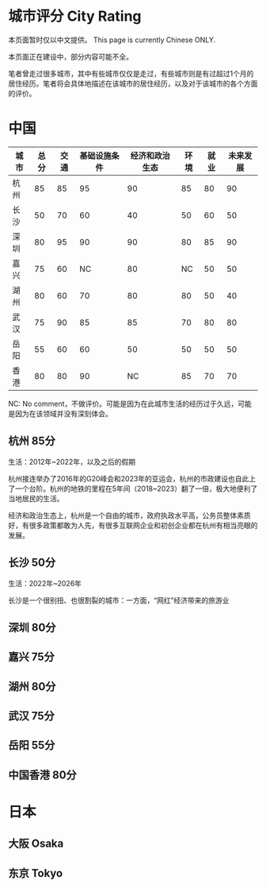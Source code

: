 # 城市评分 City Rating

本页面暂时仅以中文提供。 This page is currently Chinese ONLY.

本页面正在建设中，部分内容可能不全。

笔者曾走过很多城市，其中有些城市仅仅是走过，有些城市则是有过超过1个月的居住经历。笔者将会具体地描述在该城市的居住经历，以及对于该城市的各个方面的评价。

# 中国
|城市|总分|交通|基础设施条件|经济和政治生态|环境|就业|未来发展|
|---|---|---|---|---|---|---|---|
|杭州| 85 | 85 | 95 | 90 | 85 | 80 | 90 |
|长沙| 50 | 70 | 60 | 40 | 50 | 60 | 50 |
|深圳| 80 | 95 | 90 | 90 | 80 | 85 | 90 |
|嘉兴| 75 | 60 | NC | 80 | NC | 50 | 50 |
|湖州| 80 | 60 | 70 | 80 | 80 | 50 | 40 |
|武汉| 75 | 90 | 85 | 85 | 70 | 80 | 80 |
|岳阳| 55 | 60 | 60 | 50 | 50 | 50 | 50 |
|香港| 80 | 80 | 90 | NC | 85 | 70 | 70 |

NC: No comment，不做评价。可能是因为在此城市生活的经历过于久远，可能是因为在该领域并没有深刻体会。

## 杭州 85分

生活：2012年~2022年，以及之后的假期

杭州接连举办了2016年的G20峰会和2023年的亚运会，杭州的市政建设也自此上了一个台阶。杭州的地铁的里程在5年间（2018~2023）翻了一倍，极大地便利了当地居民的生活。

经济和政治生态上，杭州是一个自由的城市，政府执政水平高，公务员整体素质好，有很多政策都敢为人先，有很多互联网企业和初创企业都在杭州有相当亮眼的发展。

## 长沙 50分

生活：2022年~2026年

长沙是一个很别扭、也很割裂的城市：一方面，“网红”经济带来的旅游业

## 深圳 80分

## 嘉兴 75分

## 湖州 80分

## 武汉 75分

## 岳阳 55分

## 中国香港 80分

# 日本

## 大阪 Osaka

## 东京 Tokyo
